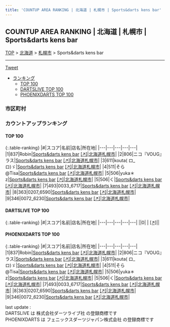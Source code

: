 ```yaml
---
title: 'COUNTUP AREA RANKING | 北海道 | 札幌市 | Sports&darts kens bar'
---
```

## COUNTUP AREA RANKING | 北海道 | 札幌市 | Sports&darts kens bar

[TOP](/darts/rank/) > [北海道](/darts/rank/北海道/) > [札幌市](/darts/rank/北海道/札幌市/) > Sports&darts kens bar

___

<a href="https://twitter.com/share?ref_src=twsrc%5Etfw" data-text="COUNTUP AREA RANKING | 北海道札幌市Sports&darts kens bar" class="twitter-share-button" data-hashtags="DARTSLIVE,PHOENIXDARTS,darts,ダーツ" data-show-count="false">Tweet</a>

* [ランキング](#カウントアップランキング)
    * [TOP 100](#top-100)
    * [DARTSLIVE TOP 100](#dartslive-top-100)
    * [PHOENIXDARTS TOP 100](#phoenixdarts-top-100)

### 市区町村

<ul>

</ul>

### カウントアップランキング

#### TOP 100



{:.table-ranking}
|#|スコア|名前|店名|所在地|
|---|---|---|---|---|
|1|837|<span class="rank-name-pd">Robin</span>|<a href="/darts/rank/shops/95884.html">Sports&darts kens bar</a> <a href="https://vs.phoenixdarts.com/jp/shop/shopDetailInfo/s_95884?s_seq=95884">[↗]</a>|<a href="/darts/rank/北海道/札幌市">北海道札幌市</a>|
|2|806|<span class="rank-name-pd">ニコ『VOUG』ラス</span>|<a href="/darts/rank/shops/95884.html">Sports&darts kens bar</a> <a href="https://vs.phoenixdarts.com/jp/shop/shopDetailInfo/s_95884?s_seq=95884">[↗]</a>|<a href="/darts/rank/北海道/札幌市">北海道札幌市</a>|
|3|611|<span class="rank-name-pd">kouta( ロ_ロ)ゞ</span>|<a href="/darts/rank/shops/95884.html">Sports&darts kens bar</a> <a href="https://vs.phoenixdarts.com/jp/shop/shopDetailInfo/s_95884?s_seq=95884">[↗]</a>|<a href="/darts/rank/北海道/札幌市">北海道札幌市</a>|
|4|511|<span class="rank-name-pd">そら@Tisa</span>|<a href="/darts/rank/shops/95884.html">Sports&darts kens bar</a> <a href="https://vs.phoenixdarts.com/jp/shop/shopDetailInfo/s_95884?s_seq=95884">[↗]</a>|<a href="/darts/rank/北海道/札幌市">北海道札幌市</a>|
|5|506|<span class="rank-name-pd">yuka＊z</span>|<a href="/darts/rank/shops/95884.html">Sports&darts kens bar</a> <a href="https://vs.phoenixdarts.com/jp/shop/shopDetailInfo/s_95884?s_seq=95884">[↗]</a>|<a href="/darts/rank/北海道/札幌市">北海道札幌市</a>|
|5|506|<span class="rank-name-pd">く</span>|<a href="/darts/rank/shops/95884.html">Sports&darts kens bar</a> <a href="https://vs.phoenixdarts.com/jp/shop/shopDetailInfo/s_95884?s_seq=95884">[↗]</a>|<a href="/darts/rank/北海道/札幌市">北海道札幌市</a>|
|7|493|<span class="rank-name-pd">0033_6717</span>|<a href="/darts/rank/shops/95884.html">Sports&darts kens bar</a> <a href="https://vs.phoenixdarts.com/jp/shop/shopDetailInfo/s_95884?s_seq=95884">[↗]</a>|<a href="/darts/rank/北海道/札幌市">北海道札幌市</a>|
|8|363|<span class="rank-name-pd">0207_6590</span>|<a href="/darts/rank/shops/95884.html">Sports&darts kens bar</a> <a href="https://vs.phoenixdarts.com/jp/shop/shopDetailInfo/s_95884?s_seq=95884">[↗]</a>|<a href="/darts/rank/北海道/札幌市">北海道札幌市</a>|
|9|346|<span class="rank-name-pd">0072_6230</span>|<a href="/darts/rank/shops/95884.html">Sports&darts kens bar</a> <a href="https://vs.phoenixdarts.com/jp/shop/shopDetailInfo/s_95884?s_seq=95884">[↗]</a>|<a href="/darts/rank/北海道/札幌市">北海道札幌市</a>|


#### DARTSLIVE TOP 100



{:.table-ranking}
|#|スコア|名前|店名|所在地|
|---|---|---|---|---|
||0|<span class="rank-name-dl"> </span>|<a href="/darts/rank/shops/.html"></a> <a href="">[↗]</a>|<a href="/darts/rank//"></a>|


#### PHOENIXDARTS TOP 100



{:.table-ranking}
|#|スコア|名前|店名|所在地|
|---|---|---|---|---|
|1|837|<span class="rank-name-pd">Robin</span>|<a href="/darts/rank/shops/95884.html">Sports&darts kens bar</a> <a href="https://vs.phoenixdarts.com/jp/shop/shopDetailInfo/s_95884?s_seq=95884">[↗]</a>|<a href="/darts/rank/北海道/札幌市">北海道札幌市</a>|
|2|806|<span class="rank-name-pd">ニコ『VOUG』ラス</span>|<a href="/darts/rank/shops/95884.html">Sports&darts kens bar</a> <a href="https://vs.phoenixdarts.com/jp/shop/shopDetailInfo/s_95884?s_seq=95884">[↗]</a>|<a href="/darts/rank/北海道/札幌市">北海道札幌市</a>|
|3|611|<span class="rank-name-pd">kouta( ロ_ロ)ゞ</span>|<a href="/darts/rank/shops/95884.html">Sports&darts kens bar</a> <a href="https://vs.phoenixdarts.com/jp/shop/shopDetailInfo/s_95884?s_seq=95884">[↗]</a>|<a href="/darts/rank/北海道/札幌市">北海道札幌市</a>|
|4|511|<span class="rank-name-pd">そら@Tisa</span>|<a href="/darts/rank/shops/95884.html">Sports&darts kens bar</a> <a href="https://vs.phoenixdarts.com/jp/shop/shopDetailInfo/s_95884?s_seq=95884">[↗]</a>|<a href="/darts/rank/北海道/札幌市">北海道札幌市</a>|
|5|506|<span class="rank-name-pd">yuka＊z</span>|<a href="/darts/rank/shops/95884.html">Sports&darts kens bar</a> <a href="https://vs.phoenixdarts.com/jp/shop/shopDetailInfo/s_95884?s_seq=95884">[↗]</a>|<a href="/darts/rank/北海道/札幌市">北海道札幌市</a>|
|5|506|<span class="rank-name-pd">く</span>|<a href="/darts/rank/shops/95884.html">Sports&darts kens bar</a> <a href="https://vs.phoenixdarts.com/jp/shop/shopDetailInfo/s_95884?s_seq=95884">[↗]</a>|<a href="/darts/rank/北海道/札幌市">北海道札幌市</a>|
|7|493|<span class="rank-name-pd">0033_6717</span>|<a href="/darts/rank/shops/95884.html">Sports&darts kens bar</a> <a href="https://vs.phoenixdarts.com/jp/shop/shopDetailInfo/s_95884?s_seq=95884">[↗]</a>|<a href="/darts/rank/北海道/札幌市">北海道札幌市</a>|
|8|363|<span class="rank-name-pd">0207_6590</span>|<a href="/darts/rank/shops/95884.html">Sports&darts kens bar</a> <a href="https://vs.phoenixdarts.com/jp/shop/shopDetailInfo/s_95884?s_seq=95884">[↗]</a>|<a href="/darts/rank/北海道/札幌市">北海道札幌市</a>|
|9|346|<span class="rank-name-pd">0072_6230</span>|<a href="/darts/rank/shops/95884.html">Sports&darts kens bar</a> <a href="https://vs.phoenixdarts.com/jp/shop/shopDetailInfo/s_95884?s_seq=95884">[↗]</a>|<a href="/darts/rank/北海道/札幌市">北海道札幌市</a>|


<div class="footer border-top border-gray-light mt-5 pt-3 text-right text-gray">
    last update : <span style="font-weight: italic" id="foot_last_modified"></span><br />
    DARTSLIVE は 株式会社ダーツライブ社 の登録商標です<br />
    PHOENIXDARTS は フェニックスダーツジャパン株式会社 の登録商標です<br />
</div>

<script src="https://cdnjs.cloudflare.com/ajax/libs/jquery.tablesorter/2.31.3/js/jquery.tablesorter.min.js" integrity="sha512-qzgd5cYSZcosqpzpn7zF2ZId8f/8CHmFKZ8j7mU4OUXTNRd5g+ZHBPsgKEwoqxCtdQvExE5LprwwPAgoicguNg==" crossorigin="anonymous" referrerpolicy="no-referrer"></script>
<link rel="stylesheet" href="https://cdnjs.cloudflare.com/ajax/libs/jquery.tablesorter/2.31.3/css/theme.default.min.css" integrity="sha512-wghhOJkjQX0Lh3NSWvNKeZ0ZpNn+SPVXX1Qyc9OCaogADktxrBiBdKGDoqVUOyhStvMBmJQ8ZdMHiR3wuEq8+w==" crossorigin="anonymous" referrerpolicy="no-referrer" />
<script>
$(function() {
    $(".table-ranking").tablesorter({sortList:[[0, 0]]});
    $("#foot_last_modified").text(formatDate(new Date(document.lastModified), 'yyyy-MM-dd HH:mm:ss'));
});
</script>

<script async src="https://platform.twitter.com/widgets.js" charset="utf-8"></script>
